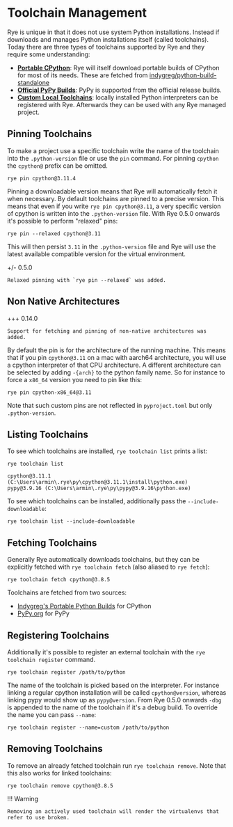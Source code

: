 # Toolchain Management

Rye is unique in that it does not use system Python installations.  Instead if downloads
and manages Python installations itself (called toolchains).  Today there are
three types of toolchains supported by Rye and they require some understanding:

* [**Portable CPython**](cpython.md): Rye will itself download portable builds of CPython
  for most of its needs.  These are fetched from
  [indygreg/python-build-standalone](https://github.com/indygreg/python-build-standalone)
* [**Official PyPy Builds**](pypy.md): PyPy is supported from the official release builds.
* [**Custom Local Toolchains**](#registering-toolchains): locally installed Python interpreters can be
  registered with Rye.  Afterwards they can be used with any Rye managed project.

## Pinning Toolchains

To make a project use a specific toolchain write the name of the toolchain into the
`.python-version` file or use the `pin` command.  For pinning `cpython` the `cpython@`
prefix can be omitted.

```
rye pin cpython@3.11.4
```

Pinning a downloadable version means that Rye will automatically fetch it when necessary.
By default toolchains are pinned to a precise version.  This means that even if you
write `rye pin cpython@3.11`, a very specific version of cpython is written into the
`.python-version` file.  With Rye 0.5.0 onwards it's possible to perform "relaxed" pins:

```
rye pin --relaxed cpython@3.11
```

This will then persist `3.11` in the `.python-version` file and Rye will use the latest
available compatible version for the virtual environment.

+/- 0.5.0

    Relaxed pinning with `rye pin --relaxed` was added.

## Non Native Architectures

+++ 0.14.0

    Support for fetching and pinning of non-native architectures was added.

By default the pin is for the architecture of the running machine.  This means that
if you pin `cpython@3.11` on a mac with aarch64 architecture, you will use a cpython
interpreter of that CPU architecture.  A different architecture can be selected by
adding `-{arch}` to the python family name.  So for instance to force a `x86_64` version
you need to pin like this:

```
rye pin cpython-x86_64@3.11
```

Note that such custom pins are not reflected in `pyproject.toml` but only `.python-version`.

## Listing Toolchains

To see which toolchains are installed, `rye toolchain list` prints a list:

```
rye toolchain list
```
```
cpython@3.11.1 (C:\Users\armin\.rye\py\cpython@3.11.1\install\python.exe)
pypy@3.9.16 (C:\Users\armin\.rye\py\pypy@3.9.16\python.exe)
```

To see which toolchains can be installed, additionally pass the `--include-downloadable`:

```
rye toolchain list --include-downloadable
```

## Fetching Toolchains

Generally Rye automatically downloads toolchains, but they can be explicitly fetched
with `rye toolchain fetch` (also aliased to `rye fetch`):

```
rye toolchain fetch cpython@3.8.5
```

Toolchains are fetched from two sources:

* [Indygreg's Portable Python Builds](https://github.com/indygreg/python-build-standalone) for CPython
* [PyPy.org](https://www.pypy.org/) for PyPy

## Registering Toolchains

Additionally it's possible to register an external toolchain with the `rye toolchain register`
command.

```
rye toolchain register /path/to/python
```

The name of the toolchain is picked based on the interpreter.  For instance
linking a regular cpython installation will be called `cpython@version`, whereas
linking pypy would show up as `pypy@version`.  From Rye 0.5.0 onwards `-dbg` is
appended to the name of the toolchain if it's a debug build.  To override the
name you can pass `--name`:

```
rye toolchain register --name=custom /path/to/python
```

## Removing Toolchains

To remove an already fetched toolchain run `rye toolchain remove`.  Note that this
also works for linked toolchains:

```
rye toolchain remove cpython@3.8.5
```

!!! Warning

    Removing an actively used toolchain will render the virtualenvs that refer to use broken.
